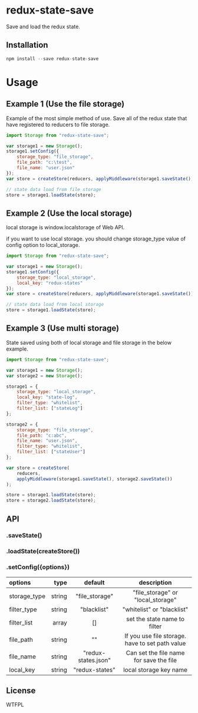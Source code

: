 # redux-state-save

Save and load the redux state.

## Installation

```javascript
npm install --save redux-state-save
```

# Usage

## Example 1 (Use the file storage)

Example of the most simple method of use. Save all of the redux state that have registered to reducers to file storage.

```javascript
import Storage from "redux-state-save";

var storage1 = new Storage();
storage1.setConfig({
    storage_type: "file_storage",
    file_path: "c:\test",
    file_name: "user.json"
});
var store = createStore(reducers, applyMiddleware(storage1.saveState()));

// state data load from file storage
store = storage1.loadState(store);
```

## Example 2 (Use the local storage)

local storage is window.localstorage of Web API.

if you want to use local storage. you should change storage_type value of config option to local_storage.

```javascript
import Storage from "redux-state-save";

var storage1 = new Storage();
storage1.setConfig({
    storage_type: "local_storage",
    local_key: "redux-states"
});
var store = createStore(reducers, applyMiddleware(storage1.saveState()));

// state data load from local storage
store = storage1.loadState(store);
```

## Example 3 (Use multi storage)

State saved using both of local storage and file storage in the below example.

```javascript
import Storage from "redux-state-save";

var storage1 = new Storage();
var storage2 = new Storage();

storage1 = {
    storage_type: "local_storage",
    local_key: "state-log",
    filter_type: "whitelist",
    filter_list: ["stateLog"]
};

storage2 = {
    storage_type: "file_storage",
    file_path: "c:abc",
    file_name: "user.json",
    filter_type: "whitelist",
    filter_list: ["stateUser"]
};

var store = createStore(
    reducers,
    applyMiddleware(storage1.saveState(), storage2.saveState())
);

store = storage1.loadState(store);
store = storage2.loadState(store);
```

## API

### .saveState()

### .loadState(createStore())

### .setConfig({options})

| options      |   type |       default       |                   description                   |
| :----------- | -----: | :-----------------: | :---------------------------------------------: |
| storage_type | string |   "file_storage"    |        "file_storage" or "local_storage"        |
| filter_type  | string |     "blacklist"     |           "whitelist" or "blacklist"            |
| filter_list  |  array |         []          |          set the state name to filter           |
| file_path    | string |         ""          | If you use file storage. have to set path value |
| file_name    | string | "redux-states.json" |     Can set the file name for save the file     |
| local_key    | string |   "redux-states"    |             local storage key name              |

## License

WTFPL
